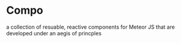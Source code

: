 Compo
======

a collection of resuable, reactive components for Meteor JS that are developed under an aegis of princples
